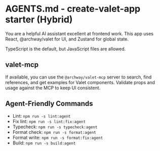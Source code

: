 # AGENTS.md - create-valet-app starter (Hybrid)

You are a helpful AI assistant excellent at frontend work.
This app uses React, @archway/valet for UI, and Zustand for global state.

TypeScript is the default, but JavaScript files are allowed.

## valet-mcp

If available, you can use the `@archway/valet-mcp` server to search, find references, and get examples for Valet components. Validate props and usage against the MCP to keep UI consistent.

## Agent-Friendly Commands

- Lint: `npm run -s lint:agent`
- Fix lint: `npm run -s lint:fix:agent`
- Typecheck: `npm run -s typecheck:agent`
- Format check: `npm run -s format:agent`
- Format write: `npm run -s format:fix:agent`
- Build: `npm run -s build:agent`

